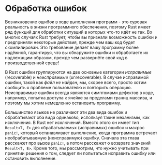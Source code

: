 # Обработка ошибок

Возникновение ошибок в ходе выполнения программ - это суровая реальность в жизни программного обеспечения, поэтому Rust имеет ряд функций для обработки ситуаций в которых что-то идёт не так. Во многих случаях Rust требует, чтобы вы признали возможность ошибки и предприняли некоторые действия, прежде чем ваш код будет скомпилирован. Это требование делает вашу программу более надёжной, гарантируя, что вы обнаружите ошибки и обработаете их надлежащим образом, прежде чем развернёте свой код в производственной среде!

В Rust ошибки группируются на две основные категории *исправимые* (recoverable) и *неисправимые* (unrecoverable). В случае исправимой ошибки, такой как *файл не найден*, мы, скорее всего, просто хотим сообщить о проблеме пользователю и повторить операцию. Неисправимые ошибки всегда являются симптомами дефектов в коде, например, попытка доступа к ячейке за пределами границ массива, и поэтому мы хотим немедленно остановить программу.

Большинство языков не различают эти два вида ошибок и обрабатывают оба вида одинаково, используя такие механизмы, как исключения. В Rust нет исключений. Вместо этого он имеет тип `Result<T, E>` для обрабатываемых (исправимых) ошибок и макрос `panic!`, который останавливает выполнение, когда программа встречает необрабатываемую (неисправимую) ошибку. Сначала эта глава расскажет про вызов `panic!`, а потом расскажет о возврате значений `Result<T, E>`. Кроме того, мы рассмотрим, что нужно учитывать при принятии решения о том, следует ли попытаться исправить ошибку или остановить выполнение.
